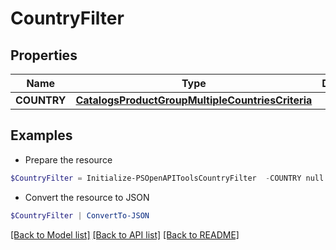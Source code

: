 # CountryFilter
## Properties

Name | Type | Description | Notes
------------ | ------------- | ------------- | -------------
**COUNTRY** | [**CatalogsProductGroupMultipleCountriesCriteria**](.md) |  | 

## Examples

- Prepare the resource
```powershell
$CountryFilter = Initialize-PSOpenAPIToolsCountryFilter  -COUNTRY null
```

- Convert the resource to JSON
```powershell
$CountryFilter | ConvertTo-JSON
```

[[Back to Model list]](../README.md#documentation-for-models) [[Back to API list]](../README.md#documentation-for-api-endpoints) [[Back to README]](../README.md)

